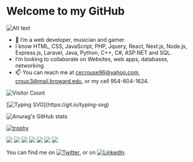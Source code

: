 # Welcome to my GitHub
![Alt text](https://github.com/curtcurt69/curtcurt69/blob/main/header.png)
- 👀 I’m a web developer, musician and gamer.
- I know  HTML, CSS, JavaScript, PHP, Jquery, React, Next.js, Node.js, Express.js, Laravel, Java, Python, C++, C#, ASP.NET and SQL.
- I’m looking to collaborate on Websites, web apps, databases, networking.
- 📫 You can reach me at cecrouse96@yahoo.com, crouc3@mail.broward.edu, or my cell 954-604-1624.

<!---
curtcurt69/curtcurt69 is a ✨ special ✨ repository because its `README.md` (this file) appears on your GitHub profile.
You can click the Preview link to take a look at your changes.
--->
![Visitor Count](https://profile-counter.glitch.me/curtcurt69/count.svg)

[![Typing SVG](https://readme-typing-svg.herokuapp.com?color=%23C21717&lines=Coding+is+love%2C+coding+is+life.)](https://git.io/typing-svg)

![Anurag's GitHub stats](https://github-readme-stats.vercel.app/api?username=curtcurt69&show_icons=true&theme=radical)

[![trophy](https://github-profile-trophy.vercel.app/?username=curtcurt69&theme=onedark)](https://github.com/ryo-ma/github-profile-trophy)

![](https://img.shields.io/badge/OS-Windows-informational?style=flat&logo=<LOGO_NAME>&logoColor=white&color=blue) ![](https://img.shields.io/badge/Editor-PHPStorm-informational?style=flat&logo=<LOGO_NAME>&logoColor=white&color=orange) ![](https://img.shields.io/badge/Code-JavaScript-informational?style=flat&logo=<LOGO_NAME>&logoColor=white&color=yellow) ![](https://img.shields.io/badge/Code-PHP-informational?style=flat&logo=<LOGO_NAME>&logoColor=white&color=blueviolet) ![](https://img.shields.io/badge/Code-React-informational?style=flat&logo=<LOGO_NAME>&logoColor=white&color=blue) ![](https://img.shields.io/badge/Code-Laravel-informational?style=flat&logo=<LOGO_NAME>&logoColor=white&color=purple) ![](https://img.shields.io/badge/Tools-Docker-informational?style=flat&logo=<LOGO_NAME>&logoColor=white&color=2bbc8a)

You can find me on [![Twitter][1.2]][1], or on [![LinkedIn][2.2]][2].

[1.2]: http://i.imgur.com/wWzX9uB.png 
[2.2]: http://icons8.com/icon/13930/linkedin

[1]: https://twitter.com/youngwheelz
[2]: https://www.linkedin.com/in/curtis-crouse-a09353143/
